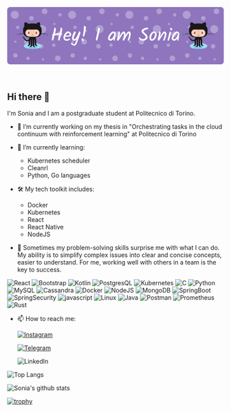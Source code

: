 <img src="https://raw.githubusercontent.com/SoniaMatranga/SoniaMatranga/main/assets/github-banner.png" alt="Introduction Banner.." style="text-align: center; margin-bottom: 30px;" />

## Hi there 👋


I'm Sonia and I am a postgraduate student at Politecnico di Torino. 

- 🔭 I’m currently working on my thesis in "Orchestrating tasks in the cloud continuum with reinforcement learning" at Politecnico di Torino

- 🌱 I’m currently learning:
  
  - Kubernetes scheduler
  - Cleanrl
  - Python, Go languages
    
- 🛠️ My tech toolkit includes:
  
  - Docker
  - Kubernetes
  - React
  - React Native
  - NodeJS
 
- 🧠  Sometimes my problem-solving skills surprise me with what I can do. My ability is to simplify complex issues into clear and concise concepts, easier to understand. For me, working well with others in a team is the key to success.

![React](https://img.shields.io/badge/react-%2320232a.svg?style=for-the-badge&logo=react&logoColor=%2361DAFB)
![Bootstrap](https://img.shields.io/badge/Bootstrap-7952B3.svg?style=for-the-badge&logo=Bootstrap&logoColor=white)
![Kotlin](https://img.shields.io/badge/Kotlin-7F52FF.svg?style=for-the-badge&logo=Kotlin&logoColor=white)
![PostgresQL](https://img.shields.io/badge/PostgreSQL-4169E1.svg?style=for-the-badge&logo=PostgreSQL&logoColor=white)
![Kubernetes](https://img.shields.io/badge/Kubernetes-326CE5.svg?style=for-the-badge&logo=Kubernetes&logoColor=white)
![C](https://img.shields.io/badge/c-%2300599C.svg?style=for-the-badge&logo=c&logoColor=white)
![Python](https://img.shields.io/badge/Python-3776AB.svg?style=for-the-badge&logo=Python&logoColor=white)
![MySQL](https://img.shields.io/badge/MySQL-4479A1.svg?style=for-the-badge&logo=MySQL&logoColor=white)
![Cassandra](https://img.shields.io/badge/Apache%20Cassandra-1287B1.svg?style=for-the-badge&logo=Apache-Cassandra&logoColor=white)
![Docker](https://img.shields.io/badge/Docker-2496ED.svg?style=for-the-badge&logo=Docker&logoColor=white)
![NodeJS](https://img.shields.io/badge/Node.js-339933.svg?style=for-the-badge&logo=nodedotjs&logoColor=white)
![MongoDB](https://img.shields.io/badge/MongoDB-47A248.svg?style=for-the-badge&logo=MongoDB&logoColor=white)
![SpringBoot](https://img.shields.io/badge/Spring%20Boot-6DB33F.svg?style=for-the-badge&logo=Spring-Boot&logoColor=white)
![SpringSecurity](https://img.shields.io/badge/Spring%20Security-6DB33F.svg?style=for-the-badge&logo=Spring-Security&logoColor=white)
![javascript](https://img.shields.io/badge/JavaScript-F7DF1E.svg?style=for-the-badge&logo=JavaScript&logoColor=black)
![Linux](https://img.shields.io/badge/Linux-FCC624.svg?style=for-the-badge&logo=Linux&logoColor=black)
![Java](https://img.shields.io/badge/java-%23ED8B00.svg?style=for-the-badge&logo=openjdk&logoColor=white)
![Postman](https://img.shields.io/badge/Postman-FF6C37?style=for-the-badge&logo=postman&logoColor=white)
![Prometheus](https://img.shields.io/badge/Prometheus-E6522C?style=for-the-badge&logo=Prometheus&logoColor=white)
![Rust](https://img.shields.io/badge/rust-%23000000.svg?style=for-the-badge&logo=rust&logoColor=white)





- 📫 How to reach me:

   [![Instagram](https://img.shields.io/badge/Instagram-%23E4405F.svg?style=for-the-badge&logo=Instagram&logoColor=white)](https://www.instagram.com/soni_matraa_/)

   [![Telegram](https://img.shields.io/badge/Telegram-26A5E4.svg?style=for-the-badge&logo=Telegram&logoColor=white)](https://t.me/so_matra)

   ![LinkedIn](https://img.shields.io/badge/linkedin-%230077B5.svg?style=for-the-badge&logo=linkedin&logoColor=white)

![Top Langs](https://github-readme-stats.vercel.app/api/top-langs/?username=SoniaMatranga&layout=compact&theme=dark&hide_border=true&langs_count=8)

![Sonia's github stats](https://github-readme-stats.vercel.app/api?username=SoniaMatranga&show_icons=true&hide_border=true&theme=dark) 

[![trophy](https://github-profile-trophy.vercel.app/?username=SoniaMatranga)](https://github.com/gkhan205/github-profile-trophy)
